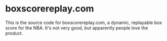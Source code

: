 boxscorereplay.com
==============

This is the source code for boxscorereplay.com, a dynamic, replayable box score for the NBA. It's not very good, but apparently people love the product.
